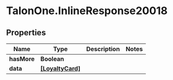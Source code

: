 # TalonOne.InlineResponse20018

## Properties

Name | Type | Description | Notes
------------ | ------------- | ------------- | -------------
**hasMore** | **Boolean** |  | 
**data** | [**[LoyaltyCard]**](LoyaltyCard.md) |  | 


